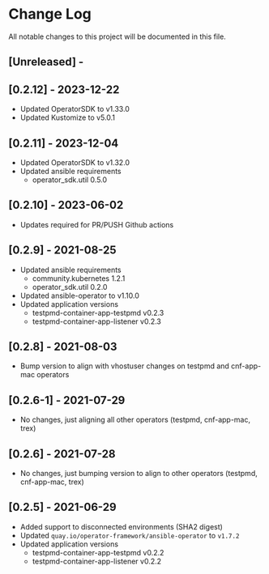 # Change Log

All notable changes to this project will be documented in this file.

## [Unreleased] -

## [0.2.12] - 2023-12-22

- Updated OperatorSDK to v1.33.0
- Updated Kustomize to v5.0.1

## [0.2.11] - 2023-12-04

- Updated OperatorSDK to v1.32.0
- Updated ansible requirements
  - operator_sdk.util 0.5.0

## [0.2.10] - 2023-06-02

- Updates required for PR/PUSH Github actions

## [0.2.9] - 2021-08-25

- Updated ansible requirements
  - community.kubernetes 1.2.1
  - operator_sdk.util 0.2.0
- Updated ansible-operator  to v1.10.0
- Updated application versions
  - testpmd-container-app-testpmd v0.2.3
  - testpmd-container-app-listener v0.2.3

## [0.2.8] - 2021-08-03

- Bump version to align with vhostuser changes on testpmd and cnf-app-mac operators

## [0.2.6-1] - 2021-07-29

- No changes, just aligning all other operators (testpmd, cnf-app-mac, trex)

## [0.2.6] - 2021-07-28

- No changes, just bumping version to align to other operators (testpmd, cnf-app-mac, trex)

## [0.2.5] - 2021-06-29

- Added support to disconnected environments (SHA2 digest)
- Updated `quay.io/operator-framework/ansible-operator` to `v1.7.2`
- Updated application versions
  - testpmd-container-app-testpmd v0.2.2
  - testpmd-container-app-listener v0.2.2
